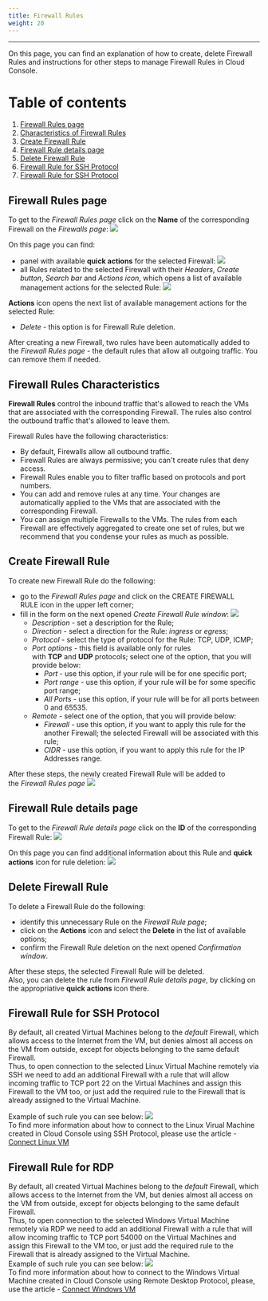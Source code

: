 ```yaml
---
title: Firewall Rules
weight: 20
---
```

___
On this page, you can find an explanation of how to create, delete Firewall Rules and instructions for other steps to manage Firewall Rules in Cloud Console.

# Table of contents
1. [Firewall Rules page](#firewall-rules-page)
2. [Characteristics of Firewall Rules](#characteristics-of-firewall-rules)
3. [Create Firewall Rule](#create-firewall-rule)
4. [Firewall Rule details page](#firewall-rule-details-page)
5. [Delete Firewall Rule](#delete-firewall-rule)
6. [Firewall Rule for SSH Protocol](#firewall-rule-for-ssh-protocol)
7. [Firewall Rule for SSH Protocol](#firewall-rule-for-rdp)

## Firewall Rules page
To get to the *Firewall Rules page* click on the **Name** of the corresponding Firewall on the *Firewalls page*:
![](../../../assets/images/fw/5.png?classes=border,shadow) 

On this page you can find:
- panel with available **quick actions** for the selected Firewall: 
![](../../../assets/images/networks/13.png?classes=border,shadow) 
- all Rules related to the selected Firewall with their *Headers*, *Create button*, *Search bar* and *Actions icon*, which opens a list of available management actions for the selected Rule:
![](../../../assets/images/fw/4.png?classes=border,shadow)  

**Actions** icon opens the next list of available management actions for the selected Rule:
- *Delete* - this option is for Firewall Rule deletion.

After creating a new Firewall, two rules have been automatically added to the *Firewall Rules page* - the default rules that allow all outgoing traffic. 
You can remove them if needed.

## Firewall Rules Characteristics 
**Firewall Rules** control the inbound traffic that's allowed to reach the VMs that are associated with the corresponding Firewall. The rules also control the outbound traffic that's allowed to leave them.

Firewall Rules have the following characteristics:
- By default, Firewalls allow all outbound traffic.
- Firewall Rules are always permissive; you can't create rules that deny access.
- Firewall Rules enable you to filter traffic based on protocols and port numbers.
- You can add and remove rules at any time. Your changes are automatically applied to the VMs that are associated with the corresponding Firewall.
- You can assign multiple Firewalls to the VMs. The rules from each Firewall are effectively aggregated to create one set of rules, but we recommend that you condense your rules as much as possible.

## Create Firewall Rule
To create new Firewall Rule do the following:
- go to the *Firewall Rules page* and click on the CREATE FIREWALL RULE icon in the upper left corner;
- fill in the form on the next opened *Create Firewall Rule window*:
![](../../../assets/images/conn-lin/20.png?classes=border,shadow)
  - *Description* - set a description for the Rule;
  - *Direction* - select a direction for the Rule: *ingress* or *egress*;
  - *Protocol* - select the type of protocol for the Rule: TCP, UDP, ICMP;
  - *Port options* - this field is available only for rules with **TCP** and **UDP** protocols; select one of the option, that you will provide below: 
    - *Port* - use this option, if your rule will be for one specific port;
    - *Port range* - use this option, if your rule will be for some specific port range;
    - *All Ports* - use this option, if your rule will be for all ports between 0 and 65535.
  - *Remote* - select one of the option, that you will provide below:  
    - *Firewall* - use this option, if you want to apply this rule for the another Firewall; the selected Firewall will be associated with this rule;
    - *CIDR* - use this option, if you want to apply this rule for the IP Addresses range.

After these steps, the newly created Firewall Rule will be added to the *Firewall Rules page*
![](../../../assets/images/fw/6.png?classes=border,shadow) 

## Firewall Rule details page
To get to the *Firewall Rule details page* click on the **ID** of the corresponding Firewall Rule:
![](../../../assets/images/fw/7.png?classes=border,shadow) 

On this page you can find additional information about this Rule and **quick actions** icon for rule deletion:
![](../../../assets/images/fw/8.png?classes=border,shadow) 

## Delete Firewall Rule
To delete a Firewall Rule do the following:
- identify this unnecessary Rule on the *Firewall Rule page*;
- click on the **Actions** icon and select the **Delete** in the list of available options;
- confirm the Firewall Rule deletion on the next opened *Confirmation window*.

After these steps, the selected Firewall Rule will be deleted.  
Also, you can delete the rule from *Firewall Rule details page*, by clicking on the appropriative **quick actions** icon there.

## Firewall Rule for SSH Protocol
By default, all created Virtual Machines belong to the *default* Firewall, which allows access to the Internet from the VM, but denies almost all access on the VM from outside, except for objects belonging to the same default Firewall.  
Thus, to open connection to the selected Linux Virtual Machine remotely via SSH we need to add an additional Firewall with a rule that will allow incoming traffic to TCP port 22 on the Virtual Machines and assign this Firewall to the VM too, or just add the required rule to the Firewall that is already assigned to the Virtual Machine. 

Example of such rule you can see below:
![](../../../assets/images/conn-lin/5.png?classes=border,shadow)  
To find more information about how to connect to the Linux Virual Machine created in Cloud Console using SSH Protocol, please use the article - [Connect Linux VM]()

## Firewall Rule for RDP
By default, all created Virtual Machines belong to the *default* Firewall, which allows access to the Internet from the VM, but denies almost all access on the VM from outside, except for objects belonging to the same default Firewall.  
Thus, to open connection to the selected Windows Virtual Machine remotely via RDP we need to add an additional Firewall with a rule that will allow incoming traffic to TCP port 54000 on the Virtual Machines and assign this Firewall to the VM too, or just add the required rule to the Firewall that is already assigned to the Virtual Machine.   
Example of such rule you can see below:
![](../../../assets/images/conn-lin/20.png?classes=border,shadow)  
To find more information about how to connect to the Windows Virtual Machine created in Cloud Console using Remote Desktop Protocol, please, use the article - [Connect Windows VM ]()